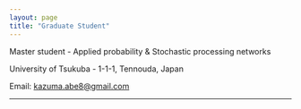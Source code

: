 ```yaml
---
layout: page
title: "Graduate Student"
---
```


Master student - Applied probability & Stochastic processing networks

University of Tsukuba - 1-1-1, Tennouda, Japan

Email: kazuma.abe8@gmail.com


---

